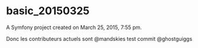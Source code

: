 basic_20150325
==========

A Symfony project created on March 25, 2015, 7:55 pm.

Donc les contributeurs actuels sont
@mandskies test commit
@ghostguiggs
